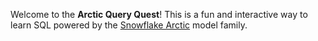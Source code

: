 Welcome to the **Arctic Query Quest**! This is a fun and interactive way to learn SQL powered by the
[Snowflake Arctic](https://www.snowflake.com/de/data-cloud/arctic/) model family.

